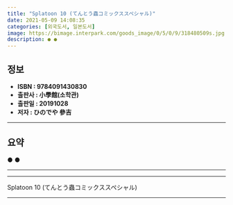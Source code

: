 ```yaml
---
title: "Splatoon 10 (てんとう蟲コミックススペシャル)"
date: 2021-05-09 14:08:35
categories: [외국도서, 일본도서]
image: https://bimage.interpark.com/goods_image/0/5/0/9/318480509s.jpg
description: ● ●
---
```


## **정보**

- **ISBN : 9784091430830**
- **출판사 : 小學館(소학관)**
- **출판일 : 20191028**
- **저자 : ひのでや 參吉**

------



## **요약**

●  ●  

------



------


Splatoon 10 (てんとう蟲コミックススペシャル) 

------


